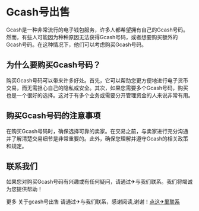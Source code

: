 # Gcash号出售

Gcash是一种非常流行的电子钱包服务，许多人都希望拥有自己的Gcash号码。然而，有些人可能因为种种原因无法获得Gcash号码，或者想要购买额外的Gcash号码。在这种情况下，他们可以考虑购买Gcash号码。

## 为什么要购买Gcash号码？

购买Gcash号码可以带来许多好处。首先，它可以帮助您更方便地进行电子货币交易，而无需担心自己的隐私或安全。其次，如果您需要多个Gcash号码，购买也是一个很好的选择。这对于有多个业务或需要分开管理资金的人来说非常有用。

## 购买Gcash号码的注意事项

在购买Gcash号码时，确保选择可靠的卖家。在交易之前，与卖家进行充分沟通并了解清楚交易细节是非常重要的。此外，确保您理解并遵守Gcash的相关政策和规定。

## 联系我们

如果您对购买Gcash号码有兴趣或有任何疑问，请通过✈与我们联系。我们将竭诚为您提供帮助！

更多 关于gcash号出售 请通过✈与我们联系，感谢阅读,谢谢！[点这✈里联系](https://lm.k02.cc)